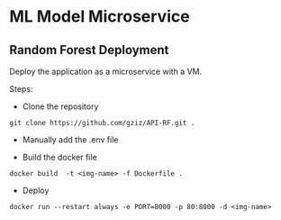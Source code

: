 # ML Model Microservice
## Random Forest Deployment

Deploy the application as a microservice with a VM.

Steps:
* Clone the repository
```
git clone https://github.com/gziz/API-RF.git .
```
* Manually add the .env file

* Build the docker file
```
docker build  -t <img-name> -f Dockerfile .
```

* Deploy
```
docker run --restart always -e PORT=8000 -p 80:8000 -d <img-name>
```
